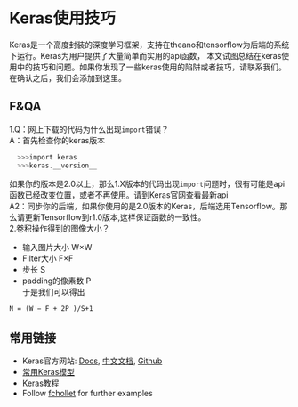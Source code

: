 # Keras使用技巧  
Keras是一个高度封装的深度学习框架，支持在theano和tensorflow为后端的系统下运行。Keras为用户提供了大量简单而实用的api函数，
本文试图总结在keras使用中的技巧和问题。如果你发现了一些keras使用的陷阱或者技巧，请联系我们。在确认之后，我们会添加到这里。

## F&QA  
1.Q：网上下载的代码为什么出现`import`错误？<br>
A：首先检查你的keras版本
```bash
  >>>import keras
  >>>keras.__version__
```
如果你的版本是2.0以上，那么1.X版本的代码出现`import`问题时，很有可能是api函数已经改变位置，或者不再使用。请到Keras官网查看最新api<br>
A2：同步你的后端，如果你使用的是2.0版本的Keras，后端选用Tensorflow。那么请更新Tensorflow到r1.0版本,这样保证函数的一致性。<br>
2.卷积操作得到的图像大小？
* 输入图片大小 W×W
* Filter大小 F×F
* 步长 S
* padding的像素数 P <br>
于是我们可以得出
```
N = (W − F + 2P )/S+1
```
##  常用链接
 * Keras官方网站: [Docs](https://keras.io/), [中文文档](http://keras-cn.readthedocs.io/en/latest/), [Github](https://github.com/fchollet/keras)
 * [常用Keras模型 ](https://github.com/fchollet/deep-learning-models)
 * [Keras教程](https://github.com/leriomaggio/deep-learning-keras-tensorflow)
 * Follow [fchollet](https://github.com/fchollet/keras) for further examples
